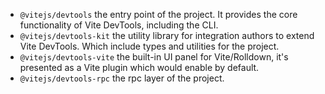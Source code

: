 - `@vitejs/devtools` the entry point of the project. It provides the core functionality of Vite DevTools, including the CLI.
- `@vitejs/devtools-kit` the utility library for integration authors to extend Vite DevTools. Which include types and utilities for the project.
- `@vitejs/devtools-vite` the built-in UI panel for Vite/Rolldown, it's presented as a Vite plugin which would enable by default.
- `@vitejs/devtools-rpc` the rpc layer of the project.

